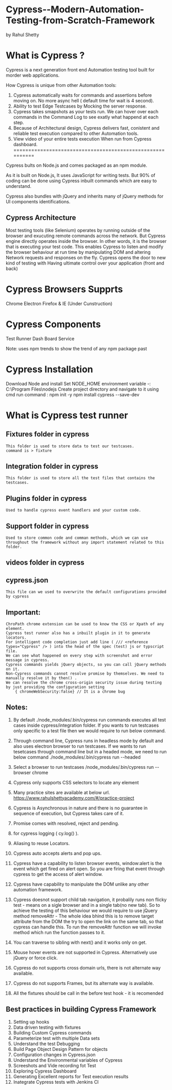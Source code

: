 # Cypress--Modern-Automation-Testing-from-Scratch-Framework
by Rahul Shetty

# What is Cypress ?
Cypress is a next generation front end Automation testing tool built for morder web applications.

How Cypress is unique from other Automation tools:
1) Cypress automatically waits for commands and assertions before moving on. No more async hell ( default time for wait is 4 second).
2) Ability to test Edge Testcases by Mocking the server response.
3) Cypress takes smapshots as your tests run. We can hover over each commands in the Command Log to see exatly what happend at each step.
4) Because of Architectural design, Cypress delivers fast, conistent and reliable test execution compared to other Automation tools.
5) View video of your entire tests execution When run from Cypress dashboard.
==========================================================

Cypress bults on Node.js and comes packaged as an npm module.

As it is built on Node.js, It uses JavaScript for writing tests. But 90% of coding can be done using Cypress inbuilt commands which are easy to understand.

Cypress also bundles with jQuery and inherits many of jQuery methods for UI components identifications.


## Cypress Architecture
Most testing tools (like Selenium) operates by running outside of the browser and exucuting remote commands across the network. But Cypress engine directly operates inside the browser. In other words, it is the browser that is executing your test code.
This enables Cypress to listen and modify the browser behaviour at run time by manipulating DOM and altering Network requests and responses on the fly.
Cypress opens the door to new kind of testing with Having ultimate control over your application (front and back)

# Cypress Browsers Supprts
Chrome
Electron
Firefox & IE (Under Cunstruction)

# Cypress Components
Test Runner
Dash Board Service

Note: uses npm trends to show the trend of any npm package past

# Cypress Installation
Download Node and install
Set NODE_HOME environment variable -: C:\Program Files\nodejs
Create project directory and navigate to it using cmd
run command : npm init -y
  npm install cypress  --save-dev
  

# What is Cypress test runner


## Fixtures folder in cypress
    This folder is used to store data to test our testcases.
    command is > fixture

## Integration folder in cypress
    This folder is used to store all the test files that contains the testcases.

## Plugins folder in cypress
    Used to handle cypress event handlers and your custom code.

## Support folder in cypress
    Used to store common code and comman methods, which we can use throughout the framework without any import statement related to this folder.

## videos folder in cypress

## cypress.json
    This file can we used to overwrite the default configurations provided by cypress


## Important:
    ChroPath chrome extension can be used to know the CSS or Xpath of any element.
    Cypress test runner also has a inbuilt plugin in it to generate locators.
    For intelligent code completion just add line ( /// <reference types="Cypress" /> ) into the head of the spec (test) js or typscript file.
    We can see what happened on every step with screenshot and error message in cypress.
    Cypress commands yields jQuery objects, so you can call jQuery methods on it.
    Non-Cypress commands cannot resolve promise by themselves. We need to manually resolve it by then() . 
    We can resolve the chrome cross-origin security issue during testing by just providing the configuration setting
        { chromeWebSecurity:false} // It is a chrome bug


## Notes: 
1)  By default ./node_modules/.bin/cypress run commands executes all test cases inside cypress/integration folder.
    If you wants to run testcases only specific to a test file then we would require to run below command.


2)  Through command line, Cypress runs in headless mode by default and also uses electron browser to run testcases.
    If we wants to run tesetcases through command line but in a headed mode, we need to run below command
        ./node_modules/.bin/cypress run --headed

3)  Select a browser to run testcases
        /node_modules/.bin/cypress run --browser chrome

4) Cypress only supports CSS selectors to locate any element

5) Many practice sites are available at below url.
    https://www.rahulshettyacademy.com/#/practice-project

6) Cypress is Asynchronous in nature and there is no guarantee in sequence of execution, but Cypress takes care of it.

7) Promise comes with resolved, reject and pending.

8) for cypress logging ( cy.log() ).

9) Aliasing to reuse Locators.

10) Cypress auto accepts alerts and pop ups.

11) Cypress have a capability to listen browser events, window:alert is the event which get fired on alert open. So you are firing that event through cypress to get the access of alert window.

12) Cypress have capability to manipulate the DOM unlike any other automation framework.

13) Cypress doesnot support child tab navigation, it probalily runs non flicky test - means on a sigle browser and in a single tab(no new tab). So to achieve the testing of this behaviour we would require to use jQuery method removeAttr - The whole idea bhind this is to remove target attribute from the DOM the try to open the link on the same tab, so that cypress can handle this. To run the removeAttr function we will invoke method which run the function passes to it.

14) You can traverse to sibling with next() and it works only on get.

15) Mouse hover events are not supported in Cypress. Alternatively use jQuery or force click.

16) Cypress do not supports cross domain urls, there is not alternate way available.

17) Cypress do not supports Frames, but its alternate way is available.

18) All the fixtures should be call in the before test hook - it is recomended

## Best practices in building Cypress Framework
1) Setting up hooks
2) Data driven testing with fixtures
3) Building Custom Cypress commands
4) Parameterize test with multiple Data sets
5) Understand the test Debugging
6) Build Page Object Design Pattern for objects
7) Configuration changes in Cypress.json
8) Understand the Environmental variables of Cypress
9) Screeshots and Vide recording fot Test
10) Exploring Cypress Dashboard
11) Generating Excellent reports for Test execution results
12) Inategrate Cypress tests with Jenkins CI














